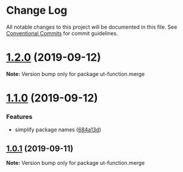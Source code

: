 # Change Log

All notable changes to this project will be documented in this file.
See [Conventional Commits](https://conventionalcommits.org) for commit guidelines.

# [1.2.0](https://github.com/softwaregroup-bg/ut-function/compare/ut.template@1.2.0...ut-function.merge@1.2.0) (2019-09-12)

**Note:** Version bump only for package ut-function.merge





# [1.1.0](https://github.com/softwaregroup-bg/ut-function/compare/ut-function.flatten@1.0.3...ut.merge@1.1.0) (2019-09-12)


### Features

* simplify package names ([684a13d](https://github.com/softwaregroup-bg/ut-function/commit/684a13d))





## [1.0.1](https://github.com/softwaregroup-bg/ut-function/compare/ut-function.template@1.1.0...ut-function.merge@1.0.1) (2019-09-11)

**Note:** Version bump only for package ut-function.merge
